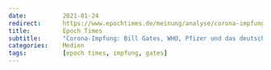 ```yaml
---
date:          2021-01-24
redirect:      https://www.epochtimes.de/meinung/analyse/corona-impfung-bill-gates-who-pfizer-und-das-deutsche-unternehmen-biontech-a3431614.html
title:         Epoch Times
subtitle:      "Corona-Impfung: Bill Gates, WHO, Pfizer und das deutsche Unternehmen BioNtech"
categories:    Medien
tags:          [epoch times, impfung, gates]
---
```

